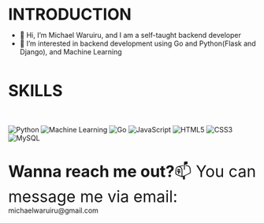 <font size="6"><b>INTRODUCTION</b></font>
- 👋 Hi, I’m Michael Waruiru, and I am a self-taught backend developer
- 👀 I’m interested in backend development using Go and Python(Flask and Django), and Machine Learning

<br>
<div style="margin-top: 20px; margin-bottom: 20px;">
        <font size="6"><b>SKILLS</b></font>
</div>
<br>

![Python](https://img.shields.io/badge/-Python-blue?style=flat-square&logo=python)
![Machine Learning](https://img.shields.io/badge/-Machine%20Learning-FF6F00?style=flat-square&logo=machine-learning&logoColor=white)
![Go](https://img.shields.io/badge/-Go-00ADD8?style=flat-square&logo=go)
![JavaScript](https://img.shields.io/badge/-JavaScript-F7DF1E?style=flat-square&logo=javascript&logoColor=black)
![HTML5](https://img.shields.io/badge/-HTML5-E34F26?style=flat-square&logo=html5&logoColor=white)
![CSS3](https://img.shields.io/badge/-CSS3-1572B6?style=flat-square&logo=css3&logoColor=white)
![MySQL](https://img.shields.io/badge/-MySQL-4479A1?style=flat-square&logo=mysql&logoColor=white)
<br>
<br>
<div style="margin-top: 20px; margin-bottom: 20px;">
        <font size="6"><b>Wanna reach me out?</b>📫 You can message me via email:</font>
        <br>
             michaelwaruiru@gmail.com   
        
</div>

